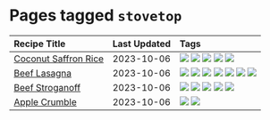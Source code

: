 # Pages tagged `stovetop`

|Recipe Title|Last Updated|Tags
|:---|:---|:---|
|[Coconut Saffron Rice](../recipes/coconutsaffronrice.md)|2023-10-06|[![](https://img.shields.io/badge/tag-expensive-d4602a)](../tags/expensive.md) [![](https://img.shields.io/badge/tag-rice-427cd)](../tags/rice.md) [![](https://img.shields.io/badge/tag-sides-d5a11)](../tags/sides.md) [![](https://img.shields.io/badge/tag-stovetop-e2596)](../tags/stovetop.md) [![](https://img.shields.io/badge/tag-thai-6d71)](../tags/thai.md)|
|[Beef Lasagna](../recipes/beeflasagna.md)|2023-10-06|[![](https://img.shields.io/badge/tag-baked-6685b7)](../tags/baked.md) [![](https://img.shields.io/badge/tag-beef-c6d429)](../tags/beef.md) [![](https://img.shields.io/badge/tag-dinner-062ab)](../tags/dinner.md) [![](https://img.shields.io/badge/tag-easy-e5c1d4)](../tags/easy.md) [![](https://img.shields.io/badge/tag-italian-10cdd6)](../tags/italian.md) [![](https://img.shields.io/badge/tag-pasta-1754e4)](../tags/pasta.md) [![](https://img.shields.io/badge/tag-stovetop-e2596)](../tags/stovetop.md)|
|[Beef Stroganoff](../recipes/beefstroganoff.md)|2023-10-06|[![](https://img.shields.io/badge/tag-beef-c6d429)](../tags/beef.md) [![](https://img.shields.io/badge/tag-dairy-4e6ea)](../tags/dairy.md) [![](https://img.shields.io/badge/tag-dinner-062ab)](../tags/dinner.md) [![](https://img.shields.io/badge/tag-russian-517a72)](../tags/russian.md) [![](https://img.shields.io/badge/tag-stovetop-e2596)](../tags/stovetop.md)|
|[Apple Crumble](../recipes/applecrumble.md)|2023-10-06|[![](https://img.shields.io/badge/tag-__dessert-af803c)](../tags/__dessert.md) [![](https://img.shields.io/badge/tag-stovetop-e2596)](../tags/stovetop.md)|
